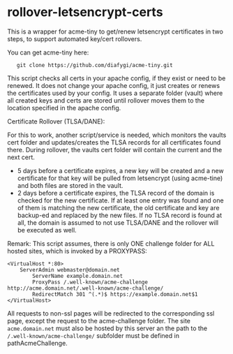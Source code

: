 # rollover-letsencrypt-certs #

This is a wrapper for acme-tiny to get/renew letsencrypt certificates in two steps, to support automated key/cert rollovers.

You can get acme-tiny here:
```
   git clone https://github.com/diafygi/acme-tiny.git
```
This script checks all certs in your apache config, if they exist or need to be renewed. It does not change your apache config, it just creates or renews the certificates used by your config. It uses a separate folder (vault) where all created keys and certs are stored until rollover moves them to the location specified in the apache config.

Certificate Rollover (TLSA/DANE):

For this to work, another script/service is needed, which monitors the vaults cert folder and updates/creates the TLSA records for all certificates found there. During rollover, the vaults cert folder will contain the current and the next cert.

 * 5 days before a certificate expires, a new key will be created and a new certificate for that key will be pulled from letsencrypt (using acme-tine) and both files are stored in the vault.
 * 2 days before a certificate expires, the TLSA record of the domain is checked for the new certificate. If at least one entry was found and one of them is matching the new certificate, the old certificate and key are backup-ed and replaced by the new files. If no TLSA record is found at all, the domain is assumed to not use TLSA/DANE and the rollover will be executed as well.
    
Remark: This script assumes, there is only ONE challenge folder for ALL hosted sites, which is invoked by a PROXYPASS:
```
<VirtualHost *:80>
    ServerAdmin webmaster@domain.net
        ServerName example.domain.net
        ProxyPass /.well-known/acme-challenge http://acme.domain.net/.well-known/acme-challenge/
        RedirectMatch 301 ^(.*)$ https://example.domain.net$1
</VirtualHost>
```
All requests to non-ssl pages will be redirected to the corresponding ssl page, except the request to the acme-challenge folder. The site `acme.domain.net` must also be hosted by this server an the path to the `/.well-known/acme-challenge/` subfolder must be defined in pathAcmeChallenge.
